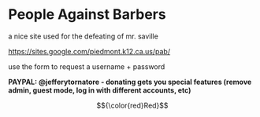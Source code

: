 # People Against Barbers

a nice site used for the defeating of mr. saville

https://sites.google.com/piedmont.k12.ca.us/pab/

use the form to request a username + password

**PAYPAL: @jefferytornatore - donating gets you special features (remove admin, guest mode, log in with different accounts, etc)**

$${\color{red}Red}$$	
